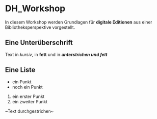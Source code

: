 # DH_Workshop
In diesem Workshop werden Grundlagen für **digitale Editionen** aus einer Bibliotheksperspektive vorgestellt.
## Eine Unterüberschrift
Text in *kursiv*, in **fett** und in ***unterstrichen und fett*** 
## Eine Liste 
- ein Punkt 
- noch ein Punkt
1. ein erster Punkt
2. ein zweiter Punkt

~Text durchgestrichen~

